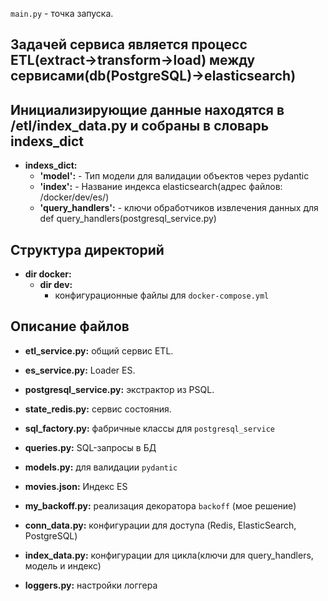 
`main.py` - точка запуска.

## Задачей сервиса является процесс ETL(extract->transform->load) между сервисами(db(PostgreSQL)->elasticsearch)

## Инициализирующие данные находятся в  /etl/index_data.py и собраны в словарь indexs_dict
- **indexs_dict:**
  - **'model':** - Тип модели для валидации объектов через pydantic
  - **'index':** - Название индекса elasticsearch(адрес файлов: /docker/dev/es/)
  - **'query_handlers':** - ключи обработчиков извлечения данных для def query_handlers(postgresql_service.py)


## Структура директорий

- **dir docker:**
  - **dir dev:**
    - конфигурационные файлы для `docker-compose.yml`

## Описание файлов

- **etl_service.py:** общий сервис ETL.
- **es_service.py:** Loader ES.
- **postgresql_service.py:** экстрактор из PSQL.
- **state_redis.py:** сервис состояния.

- **sql_factory.py:** фабричные классы для `postgresql_service`
- **queries.py:** SQL-запросы в БД

- **models.py:** для валидации `pydantic`
- **movies.json:** Индекс ES
- **my_backoff.py:** реализация декоратора `backoff` (мое решение)
- **conn_data.py:** конфигурации для доступа (Redis, ElasticSearch, PostgreSQL)
- **index_data.py:** конфигурации для цикла(ключи для query_handlers, модель и индекс)
- **loggers.py:** настройки логгера

